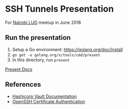 SSH Tunnels Presentation
========================

For [Nairobi LUG](https://groups.google.com/forum/#!forum/nairobi-gnu) meetup in June 2018

Run the presentation
--------------------

1. Setup a Go environment: https://golang.org/doc/install
2. `go get -u golang.org/x/tools/cmd/present`
3. In this directory, run `present`

[Present Docs](https://godoc.org/golang.org/x/tools/present)

References
----------

- [Hashicorp Vault Documentation](https://linux.die.net/man/1/ssh)
- [OpenSSH Certificate Authentication](https://access.redhat.com/documentation/en-us/red_hat_enterprise_linux/6/html/deployment_guide/sec-using_openssh_certificate_authentication)


